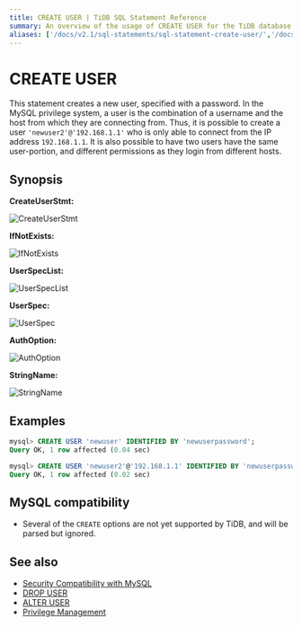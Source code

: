 ```yaml
---
title: CREATE USER | TiDB SQL Statement Reference
summary: An overview of the usage of CREATE USER for the TiDB database.
aliases: ['/docs/v2.1/sql-statements/sql-statement-create-user/','/docs/v2.1/reference/sql/statements/create-user/']
---
```


# CREATE USER

This statement creates a new user, specified with a password. In the MySQL privilege system, a user is the combination of a username and the host from which they are connecting from. Thus, it is possible to create a user `'newuser2'@'192.168.1.1'` who is only able to connect from the IP address `192.168.1.1`. It is also possible to have two users have the same user-portion, and different permissions as they login from different hosts.

## Synopsis

**CreateUserStmt:**

![CreateUserStmt](https://download.pingcap.com/images/docs/sqlgram/CreateUserStmt.png)

**IfNotExists:**

![IfNotExists](https://download.pingcap.com/images/docs/sqlgram/IfNotExists.png)

**UserSpecList:**

![UserSpecList](https://download.pingcap.com/images/docs/sqlgram/UserSpecList.png)

**UserSpec:**

![UserSpec](https://download.pingcap.com/images/docs/sqlgram/UserSpec.png)

**AuthOption:**

![AuthOption](https://download.pingcap.com/images/docs/sqlgram/AuthOption.png)

**StringName:**

![StringName](https://download.pingcap.com/images/docs/sqlgram/StringName.png)

## Examples

```sql
mysql> CREATE USER 'newuser' IDENTIFIED BY 'newuserpassword';
Query OK, 1 row affected (0.04 sec)

mysql> CREATE USER 'newuser2'@'192.168.1.1' IDENTIFIED BY 'newuserpassword';
Query OK, 1 row affected (0.02 sec)
```

## MySQL compatibility

* Several of the `CREATE` options are not yet supported by TiDB, and will be parsed but ignored.

## See also

* [Security Compatibility with MySQL](/security-compatibility-with-mysql.md)
* [DROP USER](/sql-statements/sql-statement-drop-user.md)
* [ALTER USER](/sql-statements/sql-statement-alter-user.md)
* [Privilege Management](/privilege-management.md)
